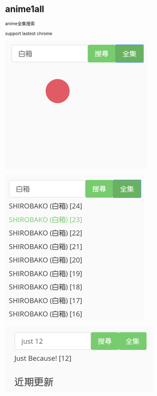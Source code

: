 # anime1all
anime全集搜索

support lastest chrome

![](include/DeepinScreenshot_select-area_20180113191502.png)

![](include/DeepinScreenshot_select-area_20180113191531.png)

![](include/DeepinScreenshot_select-area_20180113193348.png)